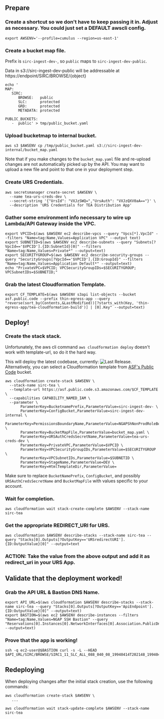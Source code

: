 ## Prepare

### Create a shortcut so we don't have to keep passing it in. Adjust as necessary. You could just set a DEFAULT awscli config.
```
export AWSENV='--profile=cumulus --region=us-east-1'
```

### Create a bucket map file.

Prefix is `sirc-ingest-dev-`, so  `public` maps to `sirc-ingest-dev-public`.

Data in s3://sirc-ingest-dev-public will be addressable at https://endpoint/SIRC/BROWSE/{object}

```
echo '
MAP:
   SIRC:
      BROWSE:   public
      SLC:      protected
      GRD:      protected
      METADATA: protected

PUBLIC_BUCKETS:
   -  public' > tmp/public_bucket.yaml
```

### Upload bucketmap to internal bucket.
```
aws s3 $AWSENV cp /tmp/public_bucket.yaml s3://sirc-ingest-dev-internal/bucket_map.yaml
```

Note that if you make changes to the `bucket_map.yaml` file and re-upload changes are not automatically picked up by the API. You may want to upload a new file and point to that one in your deployment step.

### Create URS Credentials.
```
aws secretsmanager create-secret $AWSENV \
  --name tea-urs-creds-dev \
  --secret-string '{"UrsId": "VXJzSWQ=","UrsAuth": "VXJzQXV0aA=="}' \
  --description 'URS Credentials for TEA Distribution App'
```

### Gather some environment info necessary to wire up Lambda/API Gateway inside the VPC.
```
export VPCID=$(aws $AWSENV ec2 describe-vpcs --query "Vpcs[*].VpcId" --filters "Name=tag:Name,Values=Application VPC" --output text)
export SUBNETID=$(aws $AWSENV ec2 describe-subnets --query "Subnets[?VpcId=='$VPCID'].{ID:SubnetId}[0]" --filters "Name=tag:Name,Values=Private*" --output=text)
export SECURITYGROUP=$(aws $AWSENV ec2 describe-security-groups --query "SecurityGroups[?VpcId=='$VPCID'].{ID:GroupId}" --filters "Name=tag:Name,Values=Application Default*" --output=text)
echo "PrivateVPC=$VPCID; VPCSecurityGroupIDs=$SECURITYGROUP; VPCSubnetIDs=$SUBNETID;"
```

### Grab the latest Cloudformation Template.
```
export CF_TEMPLATE=$(aws $AWSENV s3api list-objects --bucket asf.public.code --prefix thin-egress-app --query "reverse(sort_by(Contents,&LastModified))[?starts_with(Key, 'thin-egress-app/tea-cloudformation-build')] | [0].Key" --output=text)
```

## Deploy!

### Create the stack stack.

Unfortunately, the aws cli command `aws cloudformation deploy` doesn't work with template-url, so do it the hard way.

This will deploy the latest codebase, currently: ![Last Release](https://img.shields.io/endpoint.svg?url=https%3A%2F%2Fs3.amazonaws.com%2Fasf.public.code%2Fthin-egress-app%2Flastrelease.json). Alternatively, you can select a Cloudformation template from [ASF's Public Code](https://s3.amazonaws.com/asf.public.code/index.html) bucket.


```
aws cloudformation create-stack $AWSENV \
  --stack-name sirc-tea \
  --template-url https://asf.public.code.s3.amazonaws.com/$CF_TEMPLATE \
  --capabilities CAPABILITY_NAMED_IAM \
  --parameter \
       ParameterKey=BucketnamePrefix,ParameterValue=sirc-ingest-dev- \
       ParameterKey=ConfigBucket,ParameterValue=sirc-ingest-dev-internal \
       ParameterKey=PermissionsBoundaryName,ParameterValue=NGAPShNonProdRoleBoundary \
       ParameterKey=BucketMapFile,ParameterValue=bucket_map.yaml \
       ParameterKey=URSAuthCredsSecretName,ParameterValue=tea-urs-creds-dev \
       ParameterKey=PrivateVPC,ParameterValue=$VPCID \
       ParameterKey=VPCSecurityGroupIDs,ParameterValue=$SECURITYGROUP \
       ParameterKey=VPCSubnetIDs,ParameterValue=$SUBNETID \
       ParameterKey=StageName,ParameterValue=DEV \
       ParameterKey=HtmlTemplateDir,ParameterValue=
```

Make sure to replace `BucketNamePrefix`, `ConfigBucket`, and possibly `URSAuthCredsSecretName` and `BucketMapFile` with values specific to your account.

### Wait for completion.
```
aws cloudformation wait stack-create-complete $AWSENV --stack-name sirc-tea
```

### Get the appropriate REDIRECT_URI for URS.
```
aws cloudformation $AWSENV describe-stacks --stack-name sirc-tea --query "Stacks[0].Outputs[?OutputKey=='URSredirectURI'].{ID:OutputValue}[0]" --output=text
```

### ACTION: Take the value from the above output and add it as redirect_uri in your URS App.

## Validate that the deployment worked!

###  Grab the API URL & Bastion DNS Name.
```
export API_URL=$(aws cloudformation $AWSENV describe-stacks --stack-name sirc-tea --query "Stacks[0].Outputs[?OutputKey=='ApiEndpoint'].{ID:OutputValue}[0]" --output=text)
export BASTION=$(aws ec2 $AWSENV describe-instances --filters "Name=tag:Name,Values=NGAP SSH Bastion" --query "Reservations[0].Instances[0].NetworkInterfaces[0].Association.PublicDnsName" --output=text)
```

###  Prove that the app is working!
```
ssh -q ec2-user@$BASTION curl -s -L --HEAD $API_URL/SIRC/BROWSE/SIRC1_11_SLC_ALL_088_040_08_19940414T202148_19940414T202202_browse.png
```

## Redeploying

When deploying changes after the initial stack creation, use the following commands:

```
aws cloudformation create-stack $AWSENV \
   ...
```

```
aws cloudformation wait stack-update-complete $AWSENV --stack-name sirc-tea
```

